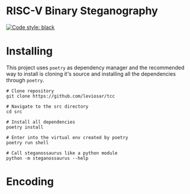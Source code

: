 # RISC-V Binary Steganography

[![Code style: black](https://img.shields.io/badge/code%20style-black-000000.svg)](https://github.com/psf/black)

# Installing

This project uses `poetry` as dependency manager and the recommended way to install is cloning it's source and installing all the dependencies through `poetry`.

```
# Clone repository 
git clone https://github.com/leviosar/tcc

# Navigate to the src directory
cd src

# Install all dependencies
poetry install

# Enter into the virtual env created by poetry
poetry run shell

# Call steganossaurus like a python module
python -m steganossaurus --help
```

# Encoding